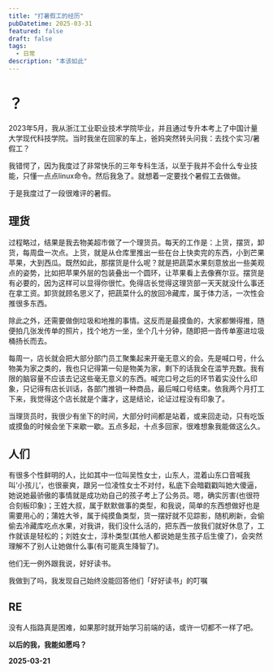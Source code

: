 ```yaml
---
title: "打暑假工的经历"
pubDatetime: 2025-03-31
featured: false
draft: false
tags:
  - 日常
description: "本该如此"
---
```


# ？

2023年5月，我从浙江工业职业技术学院毕业，并且通过专升本考上了中国计量大学现代科技学院。当时我坐在回家的车上，爸妈突然转头问我：去找个实习/暑假工？

我错愕了，因为我度过了非常快乐的三年专科生活，以至于我并不会什么专业技能，只懂一点点linux命令。然后我急了。就想着一定要找个暑假工去做做。

于是我度过了一段很难评的暑假。

## 理货

过程略过，结果是我去物美超市做了一个理货员。每天的工作是：上货，摆货，卸货，每周盘一次点。上货，就是从仓库里推出一些在台上快卖完的东西，小到芒果苹果，大到西瓜。既然如此，那摆货是什么呢？就是把蔬菜水果刻意放出一些美观点的姿势，比如把苹果外层的包装叠出一个圆环，让苹果看上去像赛尔豆。摆货是有必要的，因为这样可以显得你很忙。免得店长觉得这理货部一天天就没什么事还在拿工资。卸货就顾名思义了，把蔬菜什么的放回冷藏库，属于体力活，一次性会推很多东西。

除此之外，还需要做倒垃圾和地推的事情。这反而是最摸鱼的，大家都懒得推，随便拍几张发传单的照片，找个地方一坐，坐个几十分钟，随即把一沓传单塞进垃圾桶扬长而去。

每周一，店长就会把大部分部门员工聚集起来开毫无意义的会。先是喊口号，什么物美为家之类的，我也只记得第一句是物美为家，剩下的话我全在滥竽充数。我有限的脑容量不应该去记这些毫无意义的东西。喊完口号之后的环节着实没什么印象，只记得有店长训话，各部门推销一种商品，最后喊口号结束。依我两个月打工下来，我觉得这个店长就是个庸才，这是结论，论证过程没有印象了。

当理货员时，我很少有坐下的时间，大部分时间都是站着，或来回走动，只有吃饭或摸鱼的时候会坐下来歇一歇。五点多起，十点多回家，很难想象我能做这么久。

## 人们

有很多个性鲜明的人，比如其中一位叫吴性女士，山东人，混着山东口音喊我叫‘小孩儿’，也很豪爽，跟另一位凌性女士不对付，私底下会暗戳戳叫她大傻逼，她说她最骄傲的事情就是成功劝自己的孩子考上了公务员。嗯，确实厉害(也很符合刻板印象)；王姓大叔，属于默默做事的类型，和我说，简单的东西想做好也是需要用心的；蒲姓大爷，属于纯摸鱼类型，货一摆好就不见踪影，随机刷新，会偷偷去冷藏库吃点水果，对我讲，我们没什么活的，把东西一放我们就好休息了，工作就该是轻松的；刘姓女士，淳朴类型(其他人都说她是生孩子后生傻了)，会突然理解不了别人让她做什么事(有可能真生降智了)。

他们无一例外跟我说，好好读书。

我做到了吗，我发现自己始终没能回答他们「好好读书」的叮嘱

## RE

没有人指路真是困难，如果那时就开始学习前端的话，或许一切都不一样了吧。

**以后的我，我能如愿吗？**

**2025-03-21**
